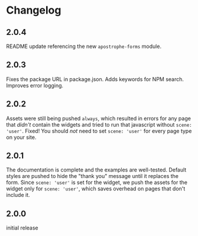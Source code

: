 # Changelog
## 2.0.4
README update referencing the new `apostrophe-forms` module.

## 2.0.3
Fixes the package URL in package.json. Adds keywords for NPM search. Improves error logging.

## 2.0.2
Assets were still being pushed `always`, which resulted in errors for any page that *didn't* contain the widgets and tried to run that javascript without `scene: 'user'`. Fixed! You should *not* need to set `scene: 'user'` for every page type on your site.

## 2.0.1
The documentation is complete and the examples are well-tested. Default styles are pushed to hide the "thank you" message until it replaces the form. Since `scene: 'user'` is set for the widget, we push the assets for the widget only for `scene: 'user'`, which saves overhead on pages that don't include it.

## 2.0.0
initial release
